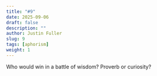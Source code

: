 ```yaml
---
title: "#9"
date: 2025-09-06
draft: false
description: ""
author: Justin Fuller
slug: 9
tags: [aphorism]
weight: 1
---
```


Who would win in a battle of wisdom? Proverb or curiosity?
